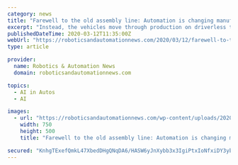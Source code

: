 ```yaml
---
category: news
title: "Farewell to the old assembly line: Automation is changing manufacturing processes in the automotive industry"
excerpt: "Instead, the vehicles move through production on driverless transport systems, also called autonomous guided vehicles ... the assembly stations that are currently available on autonomous transport systems. Algorithms and artificial intelligence support planning and make decision-making more efficient.” According to Uellendahl, the increased ..."
publishedDateTime: 2020-03-12T11:35:00Z
webUrl: "https://roboticsandautomationnews.com/2020/03/12/farewell-to-the-old-assembly-line-automation-is-changing-manufacturing-processes-in-the-automobile-industry/31270/"
type: article

provider:
  name: Robotics & Automation News
  domain: roboticsandautomationnews.com

topics:
  - AI in Autos
  - AI

images:
  - url: "https://roboticsandautomationnews.com/wp-content/uploads/2020/03/automatica-2020_03_Flexible_Automobilfertigung-copy.jpg"
    width: 750
    height: 500
    title: "Farewell to the old assembly line: Automation is changing manufacturing processes in the automotive industry"

secured: "KnhgTExefQmkL47XbedDHgQNqDA6/HASW6yJnXybb3x3IgiPtxIoNfxiDY3yb98LyU4onUAr6An300BEUL042WJdGlm+CwTJEl4T+DYIz7aR5w9Vhwg8qniWzDkzvBqELkfRYpymLQKhUQ7jSoYIyOYWigeqz9PoRi40YUoEDnfQc82ZHPRwVQb8QzQKWFfUFAo6A8hsAHuU9hCEZAV9/qs3WQnY940etUDKcxKqw9cvb64HY2Tkret5Utl+OSc8DG4TuK5oPNyEIkZOxVNGTI1dieX8ROqWNkQTmAKm4h8XhVTMq7HvgSn1Bt7RZgOY;oC9w+id73XXkagVPT44TVA=="
---
```


